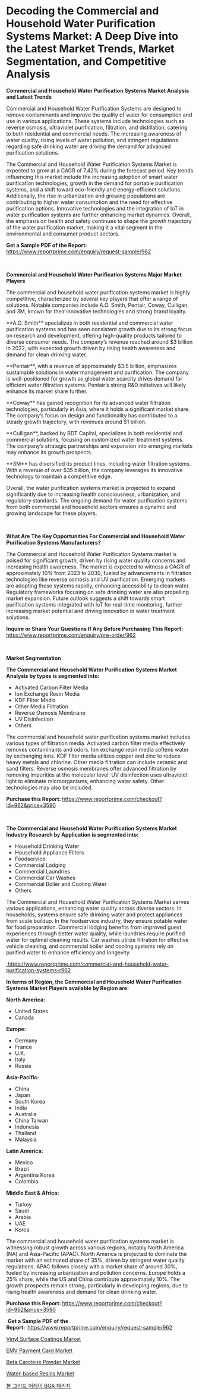 <p><h1>Decoding the Commercial and Household Water Purification Systems Market: A Deep Dive into the Latest Market Trends, Market Segmentation, and Competitive Analysis</h1></p><p><strong>Commercial and Household Water Purification Systems Market Analysis and Latest Trends</strong></p>
<p><p>Commercial and Household Water Purification Systems are designed to remove contaminants and improve the quality of water for consumption and use in various applications. These systems include technologies such as reverse osmosis, ultraviolet purification, filtration, and distillation, catering to both residential and commercial needs. The increasing awareness of water quality, rising levels of water pollution, and stringent regulations regarding safe drinking water are driving the demand for advanced purification solutions. </p><p>The Commercial and Household Water Purification Systems Market is expected to grow at a CAGR of 7.42% during the forecast period. Key trends influencing this market include the increasing adoption of smart water purification technologies, growth in the demand for portable purification systems, and a shift toward eco-friendly and energy-efficient solutions. Additionally, the rise in urbanization and growing populations are contributing to higher water consumption and the need for effective purification options. Innovative technologies and the integration of IoT in water purification systems are further enhancing market dynamics. Overall, the emphasis on health and safety continues to shape the growth trajectory of the water purification market, making it a vital segment in the environmental and consumer product sectors.</p></p>
<p><strong>Get a Sample PDF of the Report:&nbsp;</strong> <a href="https://www.reportprime.com/enquiry/request-sample/962">https://www.reportprime.com/enquiry/request-sample/962</a></p>
<p>&nbsp;</p>
<p><strong>Commercial and Household Water Purification Systems Major Market Players</strong></p>
<p><p>The commercial and household water purification systems market is highly competitive, characterized by several key players that offer a range of solutions. Notable companies include A.O. Smith, Pentair, Coway, Culligan, and 3M, known for their innovative technologies and strong brand loyalty.</p><p>**A.O. Smith** specializes in both residential and commercial water purification systems and has seen consistent growth due to its strong focus on research and development, offering high-quality products tailored to diverse consumer needs. The company’s revenue reached around $3 billion in 2022, with expected growth driven by rising health awareness and demand for clean drinking water.</p><p>**Pentair**, with a revenue of approximately $3.5 billion, emphasizes sustainable solutions in water management and purification. The company is well-positioned for growth as global water scarcity drives demand for efficient water filtration systems. Pentair’s strong R&D initiatives will likely enhance its market share further.</p><p>**Coway** has gained recognition for its advanced water filtration technologies, particularly in Asia, where it holds a significant market share. The company’s focus on design and functionality has contributed to a steady growth trajectory, with revenues around $1 billion.</p><p>**Culligan**, backed by BDT Capital, specializes in both residential and commercial solutions, focusing on customized water treatment systems. The company’s strategic partnerships and expansion into emerging markets may enhance its growth prospects.</p><p>**3M** has diversified its product lines, including water filtration systems. With a revenue of over $35 billion, the company leverages its innovative technology to maintain a competitive edge.</p><p>Overall, the water purification systems market is projected to expand significantly due to increasing health consciousness, urbanization, and regulatory standards. The ongoing demand for water purification systems from both commercial and household sectors ensures a dynamic and growing landscape for these players.</p></p>
<p>&nbsp;</p>
<p><strong>What Are The Key Opportunities For Commercial and Household Water Purification Systems Manufacturers?</strong></p>
<p><p>The Commercial and Household Water Purification Systems market is poised for significant growth, driven by rising water quality concerns and increasing health awareness. The market is expected to witness a CAGR of approximately 10% from 2023 to 2030, fueled by advancements in filtration technologies like reverse osmosis and UV purification. Emerging markets are adopting these systems rapidly, enhancing accessibility to clean water. Regulatory frameworks focusing on safe drinking water are also propelling market expansion. Future outlook suggests a shift towards smart purification systems integrated with IoT for real-time monitoring, further increasing market potential and driving innovation in water treatment solutions.</p></p>
<p><strong>Inquire or Share Your Questions If Any Before Purchasing This Report:</strong> <a href="https://www.reportprime.com/enquiry/pre-order/962">https://www.reportprime.com/enquiry/pre-order/962</a></p>
<p>&nbsp;</p>
<p><strong>Market Segmentation</strong></p>
<p><strong>The Commercial and Household Water Purification Systems Market Analysis by types is segmented into:</strong></p>
<p><ul><li>Activated Carbon Filter Media</li><li>Ion Exchange Resin Media</li><li>KDF Filter Media</li><li>Other Media Filtration</li><li>Reverse Osmosis Membrane</li><li>UV Disinfection</li><li>Others</li></ul></p>
<p><p>The commercial and household water purification systems market includes various types of filtration media. Activated carbon filter media effectively removes contaminants and odors. Ion exchange resin media softens water by exchanging ions. KDF filter media utilizes copper and zinc to reduce heavy metals and chlorine. Other media filtration can include ceramic and sand filters. Reverse osmosis membranes offer advanced filtration by removing impurities at the molecular level. UV disinfection uses ultraviolet light to eliminate microorganisms, enhancing water safety. Other technologies may also be included.</p></p>
<p><strong>Purchase this Report:&nbsp;</strong><a href="https://www.reportprime.com/checkout?id=962&price=3590">https://www.reportprime.com/checkout?id=962&price=3590</a></p>
<p>&nbsp;</p>
<p><strong>The Commercial and Household Water Purification Systems Market Industry Research by Application is segmented into:</strong></p>
<p><ul><li>Household Drinking Water</li><li>Household Appliance Filters</li><li>Foodservice</li><li>Commercial Lodging</li><li>Commercial Laundries</li><li>Commercial Car Washes</li><li>Commercial Boiler and Cooling Water</li><li>Others</li></ul></p>
<p><p>The Commercial and Household Water Purification Systems Market serves various applications, enhancing water quality across diverse sectors. In households, systems ensure safe drinking water and protect appliances from scale buildup. In the foodservice industry, they ensure potable water for food preparation. Commercial lodging benefits from improved guest experiences through better water quality, while laundries require purified water for optimal cleaning results. Car washes utilize filtration for effective vehicle cleaning, and commercial boiler and cooling systems rely on purified water to enhance efficiency and longevity.</p></p>
<p><a href="https://www.reportprime.com/commercial-and-household-water-purification-systems-r962">&nbsp;https://www.reportprime.com/commercial-and-household-water-purification-systems-r962</a></p>
<p><strong>In terms of Region, the Commercial and Household Water Purification Systems Market Players available by Region are:</strong></p>
<p>
    <p> <strong> North America: </strong>
        <ul>
            <li>United States</li>
            <li>Canada</li>
        </ul>
        </p> 
    <p> <strong> Europe: </strong>
        <ul>
            <li>Germany</li>
            <li>France</li>
            <li>U.K.</li>
            <li>Italy</li>
            <li>Russia</li>
        </ul>
        </p> 
    <p> <strong> Asia-Pacific: </strong>
        <ul>
            <li>China</li>
            <li>Japan</li>
            <li>South Korea</li>
            <li>India</li>
            <li>Australia</li>
            <li>China Taiwan</li>
            <li>Indonesia</li>
            <li>Thailand</li>
            <li>Malaysia</li>
        </ul>
        </p> 
    <p> <strong> Latin America: </strong>
        <ul>
            <li>Mexico</li>
            <li>Brazil</li>
            <li>Argentina Korea</li>
            <li>Colombia</li>
        </ul>
        </p> 
    <p> <strong> Middle East & Africa: </strong>
        <ul>
            <li>Turkey</li>
            <li>Saudi</li>
            <li>Arabia</li>
            <li>UAE</li>
            <li>Korea</li>
        </ul>
    </p>
    </p>
<p><p>The commercial and household water purification systems market is witnessing robust growth across various regions, notably North America (NA) and Asia-Pacific (APAC). North America is projected to dominate the market with an estimated share of 35%, driven by stringent water quality regulations. APAC follows closely with a market share of around 30%, fueled by increasing urbanization and pollution concerns. Europe holds a 25% share, while the US and China contribute approximately 10%. The growth prospects remain strong, particularly in developing regions, due to rising health awareness and demand for clean drinking water.</p></p>
<p><strong>Purchase this Report: </strong><a href="https://www.reportprime.com/checkout?id=962&price=3590">https://www.reportprime.com/checkout?id=962&price=3590</a></p>
<p>&nbsp;<strong>Get a Sample PDF of the Report:&nbsp;&nbsp;</strong><a href="https://www.reportprime.com/enquiry/request-sample/962">https://www.reportprime.com/enquiry/request-sample/962</a></p>
<p><strong></strong></p>
<p><p><a href="https://issuu.com/reportprime-2/docs/vinyl-surface-coatings-market-size-_a254c615c57824">Vinyl Surface Coatings Market</a></p><p><a href="https://medium.com/@eloisadavis1985/emv-payment-card-market-outlook-complete-industry-analysis-2024-to-2031-b74386a384c5">EMV Payment Card Market</a></p><p><a href="https://www.linkedin.com/pulse/navigating-beta-carotene-powder-market-expert-analysis-forecast-ieric?trackingId=LKozDt6GRV%2B5gzhEnxnulA%3D%3D">Beta Carotene Powder Market</a></p><p><a href="https://issuu.com/reportprime-2/docs/water-based-resins-market-size-2030_6ea35a5eb390fc">Water-based Resins Market</a></p><p><a href="https://medium.com/@avaoneill70/2024%EB%85%84%EB%B6%80%ED%84%B0-2031%EB%85%84%EA%B9%8C%EC%A7%80%EC%9D%98-ball-grid-array-bga-%ED%8C%A8%ED%82%A4%EC%A7%80-%EC%8B%9C%EC%9E%A5%EC%9D%98-%EC%8B%A0%ED%9D%A5-%ED%8A%B8%EB%A0%8C%EB%93%9C-%EB%B0%8F-%EB%AF%B8%EB%9E%98-%EC%A0%84%EB%A7%9D-6417cd5a06e5">볼 그리드 어레이 BGA 패키지</a></p></p>